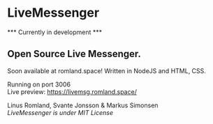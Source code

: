 # LiveMessenger
*** Currently in development ***

## Open Source Live Messenger. 
Soon available at romland.space!
Written in NodeJS and HTML, CSS.

Running on port 3006
<br>
Live preview: https://livemsg.romland.space/

Linus Romland, Svante Jonsson & Markus Simonsen
<br>
*LiveMessenger is under MIT License*
